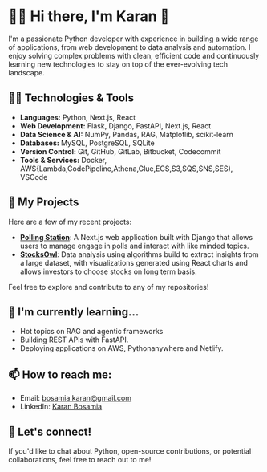 # 👨‍💻 Hi there, I'm Karan 👋

I'm a passionate Python developer with experience in building a wide range of applications, from web development to data analysis and automation. I enjoy solving complex problems with clean, efficient code and continuously learning new technologies to stay on top of the ever-evolving tech landscape.

## 🧑‍💻 Technologies & Tools
- **Languages:** Python, Next.js, React
- **Web Development:** Flask, Django, FastAPI, Next.js, React
- **Data Science & AI:** NumPy, Pandas, RAG, Matplotlib, scikit-learn
- **Databases:** MySQL, PostgreSQL, SQLite
- **Version Control:** Git, GitHub, GitLab, Bitbucket, Codecommit
- **Tools & Services:** Docker, AWS{Lambda,CodePipeline,Athena,Glue,ECS,S3,SQS,SNS,SES), VSCode

## 🚀 My Projects

Here are a few of my recent projects:

- [**Polling Station**](https://polling-station.com): A Next.js web application built with Django that allows users to manage engage in polls and interact with like minded topics.
- [**StocksOwl**](https://stocksowl.com): Data analysis using algorithms build to extract insights from a large dataset, with visualizations generated using React charts and allows investors to choose stocks on long term basis.

Feel free to explore and contribute to any of my repositories!

## 🌱 I'm currently learning...
- Hot topics on RAG and agentic frameworks
- Building REST APIs with FastAPI.
- Deploying applications on AWS, Pythonanywhere and Netlify.

## 📫 How to reach me:
- Email: [bosamia.karan@gmail.com](mailto:bosamia.karan@gmail.com)
- LinkedIn: [Karan Bosamia](https://www.linkedin.com/in/karan-bosamia-967350103?utm_source=share&utm_campaign=share_via&utm_content=profile&utm_medium=ios_app)
<!--
## 📊 GitHub Stats

![Your GitHub Stats](https://github-readme-stats.vercel.app/api?username=karanbosamia&show_icons=true&hide_title=true&count_private=true&hide=prs)
-->
## 🔗 Let's connect!
If you'd like to chat about Python, open-source contributions, or potential collaborations, feel free to reach out to me!


<!--
**karanbosamia/karanbosamia** is a ✨ _special_ ✨ repository because its `README.md` (this file) appears on your GitHub profile.

Here are some ideas to get you started:

- 🔭 I’m currently working on ...
- 🌱 I’m currently learning ...
- 👯 I’m looking to collaborate on ...
- 🤔 I’m looking for help with ...
- 💬 Ask me about ...
- 📫 How to reach me: ...
- 😄 Pronouns: ...
- ⚡ Fun fact: ...
-->
